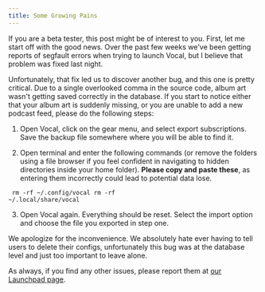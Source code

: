 ```yaml
---
title: Some Growing Pains
---
```


If you are a beta tester, this post might be of interest to you. First, let me start off with the good news. Over the past few weeks we've been getting reports of segfault errors when trying to launch Vocal, but I believe that problem was fixed last night.

Unfortunately, that fix led us to discover another bug, and this one is pretty critical. Due to a single overlooked comma in the source code, album art wasn't getting saved correctly in the database. If you start to notice either that your album art is suddenly missing, or you are unable to add a new podcast feed, please do the following steps:

1. Open Vocal, click on the gear menu, and select export subscriptions. Save the backup file somewhere where you will be able to find it.

2. Open terminal and enter the following commands (or remove the folders using a file browser if you feel confident in navigating to hidden directories inside your home folder). **Please copy and paste these**, as entering them incorrectly could lead to potential data lose.

<code class="terminal"><pre>
rm -rf ~/.config/vocal
rm -rf ~/.local/share/vocal
</pre></code>

3. Open Vocal again. Everything should be reset. Select the import option and choose the file you exported in step one.

We apologize for the inconvenience. We absolutely hate ever having to tell users to delete their configs, unfortunately this bug was at the database level and just too important to leave alone.

As always, if you find any other issues, please report them at [our Launchpad page](https://bugs.launchpad.net/vocal).
